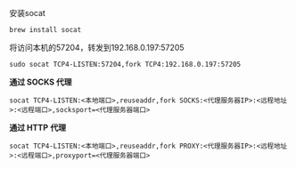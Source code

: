 安装socat

```
brew install socat
```

将访问本机的57204，转发到192.168.0.197:57205

```
sudo socat TCP4-LISTEN:57204,fork TCP4:192.168.0.197:57205
```



**通过 SOCKS 代理**

```text
socat TCP4-LISTEN:<本地端口>,reuseaddr,fork SOCKS:<代理服务器IP>:<远程地址>:<远程端口>,socksport=<代理服务器端口> 
```

**通过 HTTP** **代理**

```text
socat TCP4-LISTEN:<本地端口>,reuseaddr,fork PROXY:<代理服务器IP>:<远程地址>:<远程端口>,proxyport=<代理服务器端口>
```